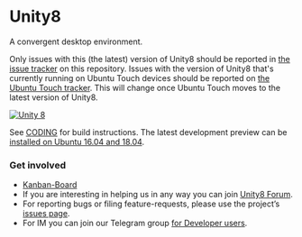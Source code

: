 # Unity8

A convergent desktop environment.

Only issues with this (the latest) version of Unity8 should be reported in [the issue tracker](https://github.com/ubports/unity8/issues) on this repository. Issues with the version of Unity8 that's currently running on Ubuntu Touch devices should be reported on [the Ubuntu Touch tracker](https://github.com/ubports/unity8/issues). This will change once Ubuntu Touch moves to the latest version of Unity8.

[![Unity 8](http://ubuntufun.de/wp-content/uploads/2016/05/screenshot20160518_232322980.png)](https://unity8.io)

See [CODING](CODING) for build instructions. The latest development preview can be [installed on Ubuntu 16.04 and 18.04](https://github.com/ubports/unity8-desktop-install-tools).

### Get involved

* [Kanban-Board](https://github.com/ubports/unity8/projects/1)
* If you are interesting in helping us in any way you can join [Unity8 Forum](https://forums.ubports.com/category/36/unity8).
* For reporting bugs or filing feature-requests, please use the project’s [issues page](https://github.com/ubports/unity8/issues).
* For IM you can join our Telegram group [for Developer users](https://t.me/UBports_Unity8).
